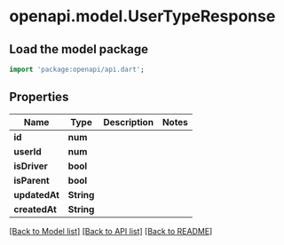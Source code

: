 # openapi.model.UserTypeResponse

## Load the model package
```dart
import 'package:openapi/api.dart';
```

## Properties
Name | Type | Description | Notes
------------ | ------------- | ------------- | -------------
**id** | **num** |  | 
**userId** | **num** |  | 
**isDriver** | **bool** |  | 
**isParent** | **bool** |  | 
**updatedAt** | **String** |  | 
**createdAt** | **String** |  | 

[[Back to Model list]](../README.md#documentation-for-models) [[Back to API list]](../README.md#documentation-for-api-endpoints) [[Back to README]](../README.md)


